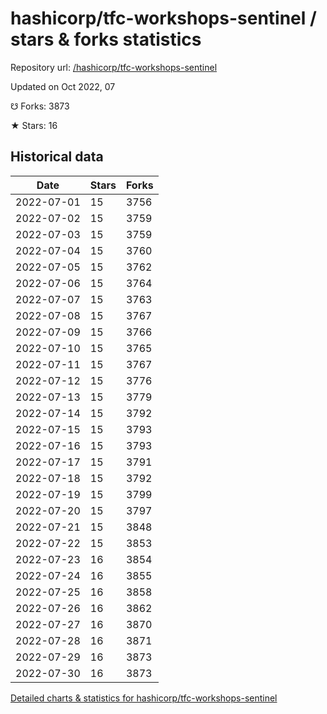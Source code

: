 # hashicorp/tfc-workshops-sentinel / stars & forks statistics

Repository url: [/hashicorp/tfc-workshops-sentinel](https://github.com/hashicorp/tfc-workshops-sentinel)

Updated on Oct 2022, 07

☋ Forks: 3873

★ Stars: 16

## Historical data
| Date | Stars | Forks |
|------|-------|-------|
| 2022-07-01 | 15 | 3756 | 
| 2022-07-02 | 15 | 3759 | 
| 2022-07-03 | 15 | 3759 | 
| 2022-07-04 | 15 | 3760 | 
| 2022-07-05 | 15 | 3762 | 
| 2022-07-06 | 15 | 3764 | 
| 2022-07-07 | 15 | 3763 | 
| 2022-07-08 | 15 | 3767 | 
| 2022-07-09 | 15 | 3766 | 
| 2022-07-10 | 15 | 3765 | 
| 2022-07-11 | 15 | 3767 | 
| 2022-07-12 | 15 | 3776 | 
| 2022-07-13 | 15 | 3779 | 
| 2022-07-14 | 15 | 3792 | 
| 2022-07-15 | 15 | 3793 | 
| 2022-07-16 | 15 | 3793 | 
| 2022-07-17 | 15 | 3791 | 
| 2022-07-18 | 15 | 3792 | 
| 2022-07-19 | 15 | 3799 | 
| 2022-07-20 | 15 | 3797 | 
| 2022-07-21 | 15 | 3848 | 
| 2022-07-22 | 15 | 3853 | 
| 2022-07-23 | 16 | 3854 | 
| 2022-07-24 | 16 | 3855 | 
| 2022-07-25 | 16 | 3858 | 
| 2022-07-26 | 16 | 3862 | 
| 2022-07-27 | 16 | 3870 | 
| 2022-07-28 | 16 | 3871 | 
| 2022-07-29 | 16 | 3873 | 
| 2022-07-30 | 16 | 3873 | 


[Detailed charts & statistics for hashicorp/tfc-workshops-sentinel](https://reviewgithub.com/rep/hashicorp/tfc-workshops-sentinel)
